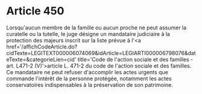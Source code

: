 # Article 450

Lorsqu'aucun membre de la famille ou aucun proche ne peut assumer la curatelle ou la tutelle, le juge désigne un mandataire judiciaire à la protection des majeurs inscrit sur la liste prévue à l'<a href='/affichCodeArticle.do?cidTexte=LEGITEXT000006074069&idArticle=LEGIARTI000006798076&dateTexte=&categorieLien=cid' title='Code de l'action sociale et des familles - art. L471-2 (V)'>article L. 471-2 du code de l'action sociale et des familles</a>. Ce mandataire ne peut refuser d'accomplir les actes urgents que commande l'intérêt de la personne protégée, notamment les actes conservatoires indispensables à la préservation de son patrimoine.